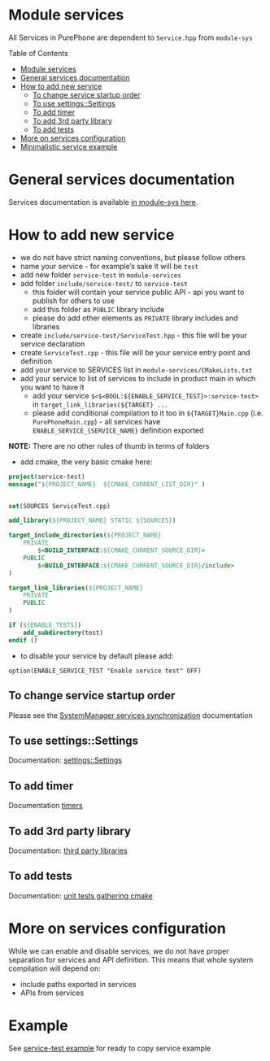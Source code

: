 Module services
===============

All Services in PurePhone are dependent to `Service.hpp` from `module-sys`

Table of Contents

* [Module services](#module-services)
* [General services documentation](#general-services-documentation)
* [How to add new service](#how-to-add-new-service)
   * [To change service startup order](#to-change-service-startup-order)
   * [To use settings::Settings](#To-use-settingssettings)
   * [To add timer](#to-add-timer)
   * [To add 3rd party library](#to-add-3rd-party-library)
   * [To add tests](#to-add-tests)
* [More on services configuration](#more-on-services-configuration)
* [Minimalistic service example](#Example)

# General services documentation

Services documentation is available [in module-sys here](../module-sys/README.md#Services).

# How to add new service

- we do not have strict naming conventions, but please follow others
- name your service - for example’s sake it will be `test`
- add new folder `service-test` in `module-services`
- add folder `include/service-test/` to `service-test`
    - this folder will contain your service public API - api you want to publish for others to use
    - add this folder as `PUBLIC` library include
    - please do add other elements as `PRIVATE` library includes and libraries
- create `include/service-test/ServiceTest.hpp` - this file will be your service declaration
- create `ServiceTest.cpp` -  this file will be your service entry point and definition
- add your service to SERVICES list in `module-services/CMakeLists.txt`
- add your service to list of services to include in product main in which you want to have it
    - add your service `$<$<BOOL:${ENABLE_SERVICE_TEST}>:service-test>` in `target_link_libraries(${TARGET} ...`
    - please add conditional compilation to it too in `${TARGET}Main.cpp` (i.e. `PurePhoneMain.cpp`) - all services have `ENABLE_SERVICE_{SERVICE_NAME}` definition exported

**NOTE:** There are no other rules of thumb in terms of folders

- add cmake, the very basic cmake here:
``` cmake
project(service-test)
message("${PROJECT_NAME}  ${CMAKE_CURRENT_LIST_DIR}" )


set(SOURCES ServiceTest.cpp)

add_library(${PROJECT_NAME} STATIC ${SOURCES})

target_include_directories(${PROJECT_NAME}
    PRIVATE
        $<BUILD_INTERFACE:${CMAKE_CURRENT_SOURCE_DIR}>
    PUBLIC
        $<BUILD_INTERFACE:${CMAKE_CURRENT_SOURCE_DIR}/include>
)

target_link_libraries(${PROJECT_NAME}
    PRIVATE
    PUBLIC
)

if (${ENABLE_TESTS})
    add_subdirectory(test)
endif ()
```
- to disable your service by default please add:
```
option(ENABLE_SERVICE_TEST "Enable service test" OFF)
```

## To change service startup order

Please see the [SystemManager services synchronization](./SystemManager/doc/ServicesSynchronization.md) documentation

## To use settings::Settings

Documentation: [settings::Settings](Settings.md)

## To add timer

Documentation [timers](../module-sys/README.md#Timers)

## To add 3rd party library

Documentation: [third party libraries](../third-party/ThirdParty.md)

## To add tests

Documentation: [unit tests gathering cmake](../test/AddingUnitTests.md)

# More on services configuration

While we can enable and disable services, we do not have proper separation for services and API definition.
This means that whole system compilation will depend on:
- include paths exported in services
- APIs from services

# Example

See [service-test example](./service-test/doc/README.md) for ready to copy service example
